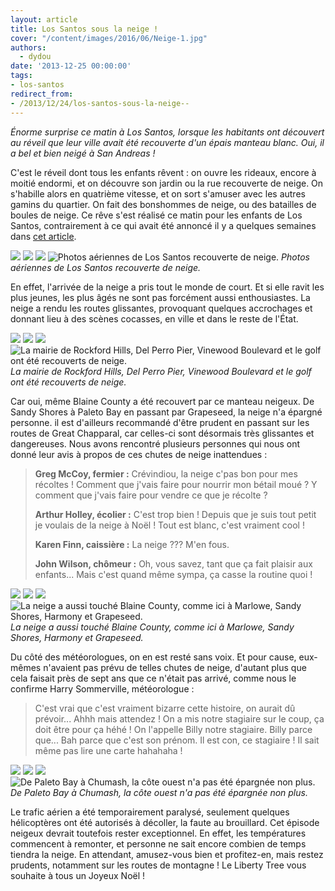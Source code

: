 ```yaml
---
layout: article
title: Los Santos sous la neige !
cover: "/content/images/2016/06/Neige-1.jpg"
authors:
  - dydou
date: '2013-12-25 00:00:00'
tags:
- los-santos
redirect_from:
- /2013/12/24/los-santos-sous-la-neige--
---
```


_Énorme surprise ce matin à Los Santos, lorsque les habitants ont découvert au réveil que leur ville avait été recouverte d'un épais manteau blanc. Oui, il a bel et bien neigé à San Andreas !_

C'est le réveil dont tous les enfants rêvent : on ouvre les rideaux, encore à moitié endormi, et on découvre son jardin ou la rue recouverte de neige. On s'habille alors en quatrième vitesse, et on sort s'amuser avec les autres gamins du quartier. On fait des bonshommes de neige, ou des batailles de boules de neige. Ce rêve s'est réalisé ce matin pour les enfants de Los Santos, contrairement à ce qui avait été annoncé il y a quelques semaines dans [cet article](/2013/12/05/a-los-santos--on-se-prepare-a-feter-noel-au-soleil/).

![](/content/images/2016/06/Neige2.jpg)
![](/content/images/2016/06/Neige4.jpg)
![](/content/images/2016/06/Neige5.jpg)
![Photos aériennes de Los Santos recouverte de neige.](/content/images/2016/06/Neige6.jpg)
_Photos aériennes de Los Santos recouverte de neige._

En effet, l'arrivée de la neige a pris tout le monde de court. Et si elle ravit les plus jeunes, les plus âgés ne sont pas forcément aussi enthousiastes. La neige a rendu les routes glissantes, provoquant quelques accrochages et donnant lieu à des scènes cocasses, en ville et dans le reste de l'État.

![](/content/images/2016/06/Neige16.jpg)
![](/content/images/2016/06/Neige15.jpg)
![](/content/images/2016/06/Neige17.jpg)
![La mairie de Rockford Hills, Del Perro Pier, Vinewood Boulevard et le golf ont été recouverts de neige.](/content/images/2016/06/Neige18.jpg)
_La mairie de Rockford Hills, Del Perro Pier, Vinewood Boulevard et le golf ont été recouverts de neige._

Car oui, même Blaine County a été recouvert par ce manteau neigeux. De Sandy Shores à Paleto Bay en passant par Grapeseed, la neige n'a épargné personne. il est d'ailleurs recommandé d'être prudent en passant sur les routes de Great Chapparal, car celles-ci sont désormais très glissantes et dangereuses. Nous avons rencontré plusieurs personnes qui nous ont donné leur avis à propos de ces chutes de neige inattendues :

> **Greg McCoy, fermier :** Crévindiou, la neige c'pas bon pour mes récoltes ! Comment que j'vais faire pour nourrir mon bétail moué ? Y comment que j'vais faire pour vendre ce que je récolte ?
> 
> **Arthur Holley, écolier :** C'est trop bien ! Depuis que je suis tout petit je voulais de la neige à Noël ! Tout est blanc, c'est vraiment cool !
> 
> **Karen Finn, caissière :** La neige ??? M'en fous.
> 
> **John Wilson, chômeur :** Oh, vous savez, tant que ça fait plaisir aux enfants... Mais c'est quand même sympa, ça casse la routine quoi !

![](/content/images/2016/06/Neige7.jpg)
![](/content/images/2016/06/Neige8.jpg)
![](/content/images/2016/06/Neige9.jpg)
![La neige a aussi touché Blaine County, comme ici à Marlowe, Sandy Shores, Harmony et Grapeseed.](/content/images/2016/06/Neige10.jpg)
_La neige a aussi touché Blaine County, comme ici à Marlowe, Sandy Shores, Harmony et Grapeseed._

Du côté des météorologues, on en est resté sans voix. Et pour cause, eux-mêmes n'avaient pas prévu de telles chutes de neige, d'autant plus que cela faisait près de sept ans que ce n'était pas arrivé, comme nous le confirme Harry Sommerville, météorologue :

> C'est vrai que c'est vraiment bizarre cette histoire, on aurait dû prévoir... Ahhh mais attendez ! On a mis notre stagiaire sur le coup, ça doit être pour ça héhé ! On l'appelle Billy notre stagiaire. Billy parce que... Bah parce que c'est son prénom. Il est con, ce stagiaire ! Il sait même pas lire une carte hahahaha !

![](/content/images/2016/06/Neige11.jpg)
![](/content/images/2016/06/Neige12.jpg)
![](/content/images/2016/06/Neige13.jpg)
![De Paleto Bay à Chumash, la côte ouest n'a pas été épargnée non plus.](/content/images/2016/06/Neige14.jpg)
_De Paleto Bay à Chumash, la côte ouest n'a pas été épargnée non plus._

Le trafic aérien a été temporairement paralysé, seulement quelques hélicoptères ont été autorisés à décoller, la faute au brouillard. Cet épisode neigeux devrait toutefois rester exceptionnel. En effet, les températures commencent à remonter, et personne ne sait encore combien de temps tiendra la neige. En attendant, amusez-vous bien et profitez-en, mais restez prudents, notamment sur les routes de montagne ! Le Liberty Tree vous souhaite à tous un Joyeux Noël !